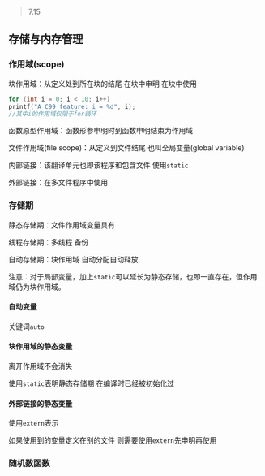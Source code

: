 > 7.15

## 存储与内存管理

### 作用域(scope)

块作用域：从定义处到所在块的结尾 在块中申明 在块中使用

```c
for (int i = 0; i < 10; i++)
printf("A C99 feature: i = %d", i);
//其中i的作用域仅限于for循环
```

函数原型作用域：函数形参申明时到函数申明结束为作用域

文件作用域(file scope)：从定义到文件结尾 也叫全局变量(global variable)

内部链接：该翻译单元也即该程序和包含文件 使用`static`

外部链接：在多文件程序中使用

### 存储期

静态存储期：文件作用域变量具有

线程存储期：多线程 备份

自动存储期：块作用域 自动分配自动释放

注意：对于局部变量，加上`static`可以延长为静态存储，也即一直存在，但作用域仍为块作用域。

#### 自动变量

关键词`auto`

#### 块作用域的静态变量

离开作用域不会消失

使用`static`表明静态存储期 在编译时已经被初始化过

#### 外部链接的静态变量

使用`extern`表示

如果使用到的变量定义在别的文件 则需要使用`extern`先申明再使用

### 随机数函数



